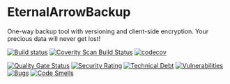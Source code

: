 # EternalArrowBackup
One-way backup tool with versioning and client-side encryption. Your precious data will never get lost!

[![Build status](https://ci.appveyor.com/api/projects/status/hwkmds6qtwdb6r23?svg=true)](https://ci.appveyor.com/project/inga-lovinde/eternalarrowbackup)
[![Coverity Scan Build Status](https://scan.coverity.com/projects/21545/badge.svg)](https://scan.coverity.com/projects/inga-lovinde-eternalarrowbackup)
[![codecov](https://codecov.io/gh/inga-lovinde/EternalArrowBackup/branch/master/graph/badge.svg)](https://codecov.io/gh/inga-lovinde/EternalArrowBackup)

[![Quality Gate Status](https://sonarcloud.io/api/project_badges/measure?project=EternalArrowBackup&metric=alert_status)](https://sonarcloud.io/dashboard?id=EternalArrowBackup)
[![Security Rating](https://sonarcloud.io/api/project_badges/measure?project=EternalArrowBackup&metric=security_rating)](https://sonarcloud.io/dashboard?id=EternalArrowBackup)
[![Technical Debt](https://sonarcloud.io/api/project_badges/measure?project=EternalArrowBackup&metric=sqale_index)](https://sonarcloud.io/dashboard?id=EternalArrowBackup)
[![Vulnerabilities](https://sonarcloud.io/api/project_badges/measure?project=EternalArrowBackup&metric=vulnerabilities)](https://sonarcloud.io/dashboard?id=EternalArrowBackup)
[![Bugs](https://sonarcloud.io/api/project_badges/measure?project=EternalArrowBackup&metric=bugs)](https://sonarcloud.io/dashboard?id=EternalArrowBackup)
[![Code Smells](https://sonarcloud.io/api/project_badges/measure?project=EternalArrowBackup&metric=code_smells)](https://sonarcloud.io/dashboard?id=EternalArrowBackup)
